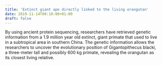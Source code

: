 ```yaml
---
title: 'Extinct giant ape directly linked to the living orangutan'
date: 2019-11-14T00:10:00+01:00
draft: false
---
```


By using ancient protein sequencing, researchers have retrieved genetic information from a 1.9 million year old extinct, giant primate that used to live in a subtropical area in southern China. The genetic information allows the researchers to uncover the evolutionary position of Gigantopithecus blacki, a three-meter tall and possibly 600 kg primate, revealing the orangutan as its closest living relative.